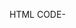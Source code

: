 HTML CODE-

<!doctype html>
<html>

<head>
<title>Swap Colors</title>
<link rel="stylesheet" type="text/css" href="color.css">
<script src="color.js"></script>
</head>

<body>

<div id="color1"   onclick="changeColor();"></div>
<script type="text/javascript">
var z = document.getElementById("color1");
   z.style.backgroundColor = 'rgb(' + (Math.floor(Math.random() * 256)) + ',' + (Math.floor(Math.random() * 256)) + ',' + (Math.floor(Math.random() * 256)) + ')';
</script>
<div id="color2"   onclick="changeColor2();"></div>
<script type="text/javascript">
var a = document.getElementById("color2");
   a.style.backgroundColor = 'rgb(' + (Math.floor(Math.random() * 256)) + ',' + (Math.floor(Math.random() * 256)) + ',' + (Math.floor(Math.random() * 256)) + ')';
</script>
</body>
</html>
